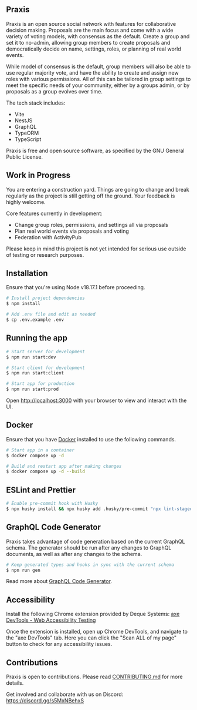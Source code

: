 ## Praxis

Praxis is an open source social network with features for collaborative decision making. Proposals are the main focus and come with a wide variety of voting models, with consensus as the default. Create a group and set it to no-admin, allowing group members to create proposals and democratically decide on name, settings, roles, or planning of real world events.

While model of consensus is the default, group members will also be able to use regular majority vote, and have the ability to create and assign new roles with various permissions. All of this can be tailored in group settings to meet the specific needs of your community, either by a groups admin, or by proposals as a group evolves over time.

The tech stack includes:

- Vite
- NestJS
- GraphQL
- TypeORM
- TypeScript

Praxis is free and open source software, as specified by the GNU General Public License.

## Work in Progress

You are entering a construction yard. Things are going to change and break regularly as the project is still getting off the ground. Your feedback is highly welcome.

Core features currently in development:

- Change group roles, permissions, and settings all via proposals
- Plan real world events via proposals and voting
- Federation with ActivityPub

Please keep in mind this project is not yet intended for serious use outside of testing or research purposes.

## Installation

Ensure that you're using Node v18.17.1 before proceeding.

```bash
# Install project dependencies
$ npm install

# Add .env file and edit as needed
$ cp .env.example .env
```

## Running the app

```bash
# Start server for development
$ npm run start:dev

# Start client for development
$ npm run start:client

# Start app for production
$ npm run start:prod
```

Open [http://localhost:3000](http://localhost:3000) with your browser to view and interact with the UI.

## Docker

Ensure that you have [Docker](https://docs.docker.com/engine/install) installed to use the following commands.

```bash
# Start app in a container
$ docker compose up -d

# Build and restart app after making changes
$ docker compose up -d --build
```

## ESLint and Prettier

```bash
# Enable pre-commit hook with Husky
$ npx husky install && npx husky add .husky/pre-commit "npx lint-staged"
```

## GraphQL Code Generator

Praxis takes advantage of code generation based on the current GraphQL schema. The generator should be run after any changes to GraphQL documents, as well as after any changes to the schema.

```bash
# Keep generated types and hooks in sync with the current schema
$ npn run gen
```

Read more about [GraphQL Code Generator](https://www.the-guild.dev/graphql/codegen/docs/getting-started).

## Accessibility

Install the following Chrome extension provided by Deque Systems: [axe DevTools - Web Accessibility Testing](https://chrome.google.com/webstore/detail/axe-devtools-web-accessib/lhdoppojpmngadmnindnejefpokejbdd?hl=en-US)

Once the extension is installed, open up Chrome DevTools, and navigate to the "axe DevTools" tab. Here you can click the "Scan ALL of my page" button to check for any accessibility issues.

## Contributions

Praxis is open to contributions. Please read [CONTRIBUTING.md](https://github.com/praxis-app/praxis/blob/main/CONTRIBUTING.md) for more details.

Get involved and collaborate with us on Discord: https://discord.gg/s5MxNBehxS
